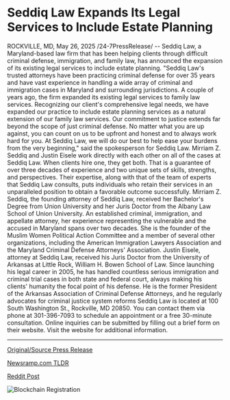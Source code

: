 # Seddiq Law Expands Its Legal Services to Include Estate Planning

ROCKVILLE, MD, May 26, 2025 /24-7PressRelease/ -- Seddiq Law, a Maryland-based law firm that has been helping clients through difficult criminal defense, immigration, and family law, has announced the expansion of its existing legal services to include estate planning.   "Seddiq Law's trusted attorneys have been practicing criminal defense for over 35 years and have vast experience in handling a wide array of criminal and immigration cases in Maryland and surrounding jurisdictions. A couple of years ago, the firm expanded its existing legal services to family law services. Recognizing our client's comprehensive legal needs, we have expanded our practice to include estate planning services as a natural extension of our family law services. Our commitment to justice extends far beyond the scope of just criminal defense. No matter what you are up against, you can count on us to be upfront and honest and to always work hard for you. At Seddiq Law, we will do our best to help ease your burdens from the very beginning," said the spokesperson for Seddiq Law.  Mirriam Z. Seddiq and Justin Eisele work directly with each other on all of the cases at Seddiq Law. When clients hire one, they get both. That is a guarantee of over three decades of experience and two unique sets of skills, strengths, and perspectives. Their expertise, along with that of the team of experts that Seddiq Law consults, puts individuals who retain their services in an unparalleled position to obtain a favorable outcome successfully.  Mirriam Z. Seddiq, the founding attorney of Seddiq Law, received her Bachelor's Degree from Union University and her Juris Doctor from the Albany Law School of Union University. An established criminal, immigration, and appellate attorney, her experience representing the vulnerable and the accused in Maryland spans over two decades.  She is the founder of the Muslim Women Political Action Committee and a member of several other organizations, including the American Immigration Lawyers Association and the Maryland Criminal Defense Attorneys' Association.  Justin Eisele, attorney at Seddiq Law, received his Juris Doctor from the University of Arkansas at Little Rock, William H. Bowen School of Law. Since launching his legal career in 2005, he has handled countless serious immigration and criminal trial cases in both state and federal court, always making his clients' humanity the focal point of his defense.  He is the former President of the Arkansas Association of Criminal Defense Attorneys, and he regularly advocates for criminal justice system reforms  Seddiq Law is located at 100 South Washington St., Rockville, MD 20850. You can contact them via phone at 301-396-7093 to schedule an appointment or a free 30-minute consultation. Online inquiries can be submitted by filling out a brief form on their website. Visit the website for additional information. 

---

[Original/Source Press Release](https://www.24-7pressrelease.com/press-release/523138/seddiq-law-expands-its-legal-services-to-include-estate-planning)
                    

[Newsramp.com TLDR](https://newsramp.com/curated-news/seddiq-law-expands-legal-services-to-include-estate-planning/317c0227f310a8d367b780e918ac7a41) 

 



[Reddit Post](https://www.reddit.com/r/newsramp/comments/1kvo73j/seddiq_law_expands_legal_services_to_include/) 



![Blockchain Registration](https://cdn.newsramp.app/24-7PressRelease/qrcode/255/26/keep1Su7.webp)
